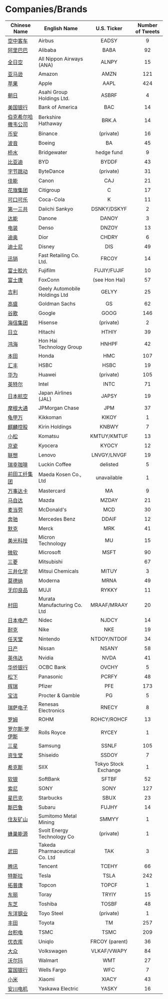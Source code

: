 # Companies/Brands
        
| Chinese Name | English Name | U.S. Ticker | Number of Tweets |
| ----- | ----- | :---: | :---: |
| [空中客车](空中客车.md) | Airbus | EADSY | 9 |
| [阿里巴巴](阿里巴巴.md) | Alibaba | BABA | 92 |
| [全日空](全日空.md) | All Nippon Airways (ANA) | ALNPY | 15 |
| [亚马逊](亚马逊.md) | Amazon | AMZN | 121 |
| [苹果](苹果.md) | Apple | AAPL | 424 |
| [朝日](朝日.md) | Asahi Group Holdings Ltd. | ASBRF | 4 |
| [美国银行](美国银行.md) | Bank of America | BAC | 14 |
| [伯克希尔哈撒韦公司](伯克希尔哈撒韦公司.md) | Berkshire Hathaway | BRK.A | 14 |
| [币安](币安.md) | Binance | (private) | 16 |
| [波音](波音.md) | Boeing | BA | 45 |
| [桥水](桥水.md) | Bridgewater | hedge fund | 9 |
| [比亚迪](比亚迪.md) | BYD | BYDDF | 43 |
| [字节跳动](字节跳动.md) | ByteDance | (private) | 31 |
| [佳能](佳能.md) | Canon | CAJ | 21 |
| [花旗集团](花旗集团.md) | Citigroup | C | 17 |
| [可口可乐](可口可乐.md) | Coca-Cola | K | 11 |
| [第一三共](第一三共.md) | Daiichi Sankyo | DSNKY/DSKYF | 2 |
| [达能](达能.md) | Danone | DANOY | 3 |
| [电装](电装.md) | Denso | DNZOY | 13 |
| [迪奥](迪奥.md) | Dior | CHDRY | 6 |
| [迪士尼](迪士尼.md) | Disney | DIS | 49 |
| [迅销](迅销.md) | Fast Retailing Co. Ltd. | FRCOY | 14 |
| [富士胶片](富士胶片.md) | Fujifilm | FUJIY/FUJIF | 10 |
| [富士康](富士康.md) | FoxConn | (see Hon Hai) | 57 |
| [吉利](吉利.md) | Geely Automobile Holdings Ltd | GELYY | 25 |
| [高盛](高盛.md) | Goldman Sachs | GS | 62 |
| [谷歌](谷歌.md) | Google | GOOG | 146 |
| [海信集团](海信集团.md) | Hisense | (private) | 2 |
| [日立](日立.md) | Hitachi | HTHIY | 39 |
| [鸿海](鸿海.md) | Hon Hai Technology Group | HNHPF | 42 |
| [本田](本田.md) | Honda | HMC | 107 |
| [汇丰](汇丰.md) | HSBC | HSBC | 19 |
| [华为](华为.md) | Huawei | (private) | 105 |
| [英特尔](英特尔.md) | Intel | INTC | 71 |
| [日本航空](日本航空.md) | Japan Airlines (JAL) | JAPSY | 19 |
| [摩根大通](摩根大通.md) | JPMorgan Chase | JPM | 37 |
| [龟甲万](龟甲万.md) | Kikkoman | KIKOY | 1 |
| [麒麟控股](麒麟控股.md) | Kirin Holdings | KNBWY | 7 |
| [小松](小松.md) | Komatsu | KMTUY/KMTUF | 13 |
| [京瓷](京瓷.md) | Kyocera | KYOCY | 12 |
| [联想](联想.md) | Lenovo | LNVGY/LNVGF | 19 |
| [瑞幸咖啡](瑞幸咖啡.md) | Luckin Coffee | delisted | 5 |
| [前田工纤集团](前田工纤集团.md) | Maeda Kosen Co., Ltd | unavailable | 1 |
| [万事达卡](万事达卡.md) | Mastercard | MA | 9 |
| [马自达](马自达.md) | Mazda | MZDAY | 21 |
| [麦当劳](麦当劳.md) | McDonald's | MCD | 30 |
| [奔驰](奔驰.md) | Mercedes Benz | DDAIF | 12 |
| [默克](默克.md) | Merck | MRK | 41 |
| [美光科技](美光科技.md) | Micron Technology | MU | 15 |
| [微软](微软.md) | Microsoft | MSFT | 90 |
| [三菱](三菱.md) | Mitsubishi |  | 67 |
| [三井化学](三井化学.md) | Mitsui Chemicals | MITUY | 3 |
| [莫德纳](莫德纳.md) | Moderna | MRNA | 49 |
| [无印良品](无印良品.md) | MUJI | RYKKY | 11 |
| [村田](村田.md) | Murata Manufacturing Co. Ltd | MRAAF/MRAAY | 20 |
| [日本电产](日本电产.md) | Nidec | NJDCY | 14 |
| [耐克](耐克.md) | Nike | NKE | 19 |
| [任天堂](任天堂.md) | Nintendo | NTDOY/NTDOF | 34 |
| [日产](日产.md) | Nissan | NSANY | 58 |
| [英伟达](英伟达.md) | Nvidia | NVDA | 41 |
| [华侨银行](华侨银行.md) | OCBC Bank | OVCHY | 5 |
| [松下](松下.md) | Panasonic | PCRFY | 48 |
| [辉瑞](辉瑞.md) | Pfizer | PFE | 173 |
| [宝洁](宝洁.md) | Procter & Gamble | PG | 5 |
| [瑞萨电子](瑞萨电子.md) | Renesas Electronics | RNECY | 8 |
| [罗姆](罗姆.md) | ROHM | ROHCY/ROHCF | 13 |
| [罗尔斯·罗伊斯](罗尔斯·罗伊斯.md) | Rolls Royce | RYCEY | 1 |
| [三星](三星.md) | Samsung | SSNLF | 105 |
| [资生堂](资生堂.md) | Shiseido | SSDOY | 7 |
| [希克斯](希克斯.md) | SIIX | Tokyo Stock Exchange | 1 |
| [软银](软银.md) | SoftBank | SFTBF | 52 |
| [索尼](索尼.md) | SONY | SONY | 127 |
| [星巴克](星巴克.md) | Starbucks | SBUX | 23 |
| [斯巴鲁](斯巴鲁.md) | Subaru | FUJHY | 14 |
| [住友矿山](住友矿山.md) | Sumitomo Metal Mining | SMMYY | 1 |
| [蜂巢能源](蜂巢能源.md) | Svolt Energy Technology Co | (private) | 1 |
| [武田](武田.md) | Takeda Pharmaceutical Co. Ltd | TAK | 3 |
| [腾讯](腾讯.md) | Tencent | TCEHY | 66 |
| [特斯拉](特斯拉.md) | Tesla | TSLA | 242 |
| [拓普康](拓普康.md) | Topcon | TOPCF | 1 |
| [东丽](东丽.md) | Toray | TRYIY | 15 |
| [东芝](东芝.md) | Toshiba | TOSBF | 48 |
| [东洋钢业](东洋钢业.md) | Toyo Steel | (private) | 1 |
| [丰田](丰田.md) | Toyota | TM | 257 |
| [台积电](台积电.md) | TSMC | TSMC | 209 |
| [优衣库](优衣库.md) | Uniqlo | FRCOY (parent) | 36 |
| [大众](大众.md) | Volkswagen | VLKAF/VWAPY | 84 |
| [沃尔玛](沃尔玛.md) | Walmart | WMT | 27 |
| [富国银行](富国银行.md) | Wells Fargo | WFC | 7 |
| [小米](小米.md) | Xiaomi | XIACY | 43 |
| [安川电机](安川电机.md) | Yaskawa Electric | YASKY | 16 |
